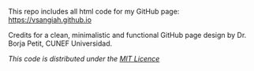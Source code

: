This repo includes all html code for my GitHub page: https://vsangiah.github.io

Credits for a clean, minimalistic and functional GitHub page design by Dr. Borja Petit, CUNEF Universidad.

_This code is distributed under the [MIT Licence](LICENSE)_

